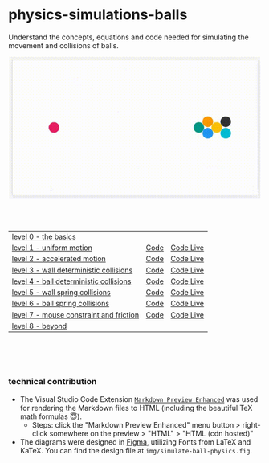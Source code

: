 # physics-simulations-balls

Understand the concepts, equations and code needed for simulating the movement and collisions of balls.

<div align="center"><img src="img/level-6-billiard-example.gif" alt="level-6-billiard-example" width="500"/></div>

<br><br>

| | | |
| --- | --- | --- |
| [level 0 - the basics](https://pitizzzle.github.io/simulate-ball-physics/level-0-the-basics.html) |||
| [level 1 - uniform motion](https://pitizzzle.github.io/simulate-ball-physics/level-1-uniform-motion.html) | [Code](https://github.com/pitizzzle/physics-simulations-balls/blob/main/code/level-1-uniform-motion.html) | [Code Live](https://pitizzzle.github.io/simulate-ball-physics/code/level-1-uniform-motion.html) |
| [level 2 - accelerated motion](https://pitizzzle.github.io/simulate-ball-physics/level-2-accelerated-motion.html) | [Code](https://github.com/pitizzzle/physics-simulations-balls/blob/main/code/level-2-accelerated-motion.html) | [Code Live](https://pitizzzle.github.io/simulate-ball-physics/code/level-2-accelerated-motion.html) |
| [level 3 - wall deterministic collisions](https://pitizzzle.github.io/simulate-ball-physics/level-3-wall-deterministic-collisions.html) | [Code](https://github.com/pitizzzle/physics-simulations-balls/blob/main/code/level-3-wall-deterministic-collisions.html) | [Code Live](https://pitizzzle.github.io/simulate-ball-physics/code/level-3-wall-deterministic-collisions.html) |
| [level 4 - ball deterministic collisions](https://pitizzzle.github.io/simulate-ball-physics/level-4-ball-deterministic-collisions.html) | [Code](https://github.com/pitizzzle/physics-simulations-balls/blob/main/code/level-4-ball-deterministic-collisions.html) | [Code Live](https://pitizzzle.github.io/simulate-ball-physics/code/level-4-ball-deterministic-collisions.html) |
| [level 5 - wall spring collisions](https://pitizzzle.github.io/simulate-ball-physics/level-5-wall-spring-collisions.html) | [Code](https://github.com/pitizzzle/physics-simulations-balls/blob/main/code/level-5-wall-spring-collisions.html) | [Code Live](https://pitizzzle.github.io/simulate-ball-physics/code/level-5-wall-spring-collisions.html) |
| [level 6 - ball spring collisions](https://pitizzzle.github.io/simulate-ball-physics/level-6-ball-spring-collisions.html) | [Code](https://github.com/pitizzzle/physics-simulations-balls/blob/main/code/level-6-ball-spring-collisions.html) | [Code Live](https://pitizzzle.github.io/simulate-ball-physics/code/level-6-ball-spring-collisions.html) |
| [level 7 - mouse constraint and friction](https://pitizzzle.github.io/simulate-ball-physics/level-7-mouse-constraint-and-friction.html) | [Code](https://github.com/pitizzzle/physics-simulations-balls/blob/main/code/level-7-mouse-constraint-and-friction.html) | [Code Live](https://pitizzzle.github.io/simulate-ball-physics/code/level-7-mouse-constraint-and-friction.html) |
| [level 8 - beyond](https://pitizzzle.github.io/simulate-ball-physics/level-8-beyond.html) | | |


<br><br><br>


### technical contribution
+ The Visual Studio Code Extension [`Markdown Preview Enhanced`](https://marketplace.visualstudio.com/items?itemName=shd101wyy.markdown-preview-enhanced) was used for rendering the Markdown files to HTML (including the beautiful TeX math formulas 😇).
  - Steps: click the "Markdown Preview Enhanced" menu button > right-click somewhere on the preview > "HTML" > "HTML (cdn hosted)"
+ The diagrams were designed in [Figma](https://www.figma.com/), utilizing Fonts from LaTeX and KaTeX. You can find the design file at `img/simulate-ball-physics.fig`.
